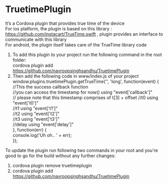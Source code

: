 # TruetimePlugin
It’s a Cordova plugin that provides true time of the device                                                                                                         
For ios platform, the plugin is based on this library : https://github.com/instacart/TrueTime.swift , plugin provides an interface to communicate with this library                                                         
For android, the plugin itself takes care of the TrueTime library code

1. To add this plugin to your project run the following command in the root folder:                                                           
    cordova plugin add https://github.com/navroopsinghsandhu/TruetimePlugin                                                                        
2. Then add the following code in www/index.js of your project                                                                                                    
    window.plugins.truetimePlugin.getTrueTime('', 'long', function(event) {                                                                               
          //This the success callback function                                                                                                                      
          //you can access the timestamp for now() using "event['callback']"   
          // please note that this timestamp comprises of t[3] + offset
          //t0 using "event['t0']"                                                                                                                                                                
          //t1 using "event['t1']"                                                                                                                                          
          //t2 using "event['t2']"                                                                                                                                              
          //t3 using "event['t3']"                                                                                                                                                      
          //delay using "event['delay']"                                                                                                            
        }, function(err) {                                                                                                                                      
          console.log('Uh oh.. ' + err);                                                                                                                   
        }); 

To update the plugin run following two commands in your root and you're good to go for the build without any further changes:                                                                                                                                           
1. cordova plugin remove truetimeplugin                                                                                                                  
2. cordova plugin add https://github.com/navroopsinghsandhu/TruetimePlugin 
